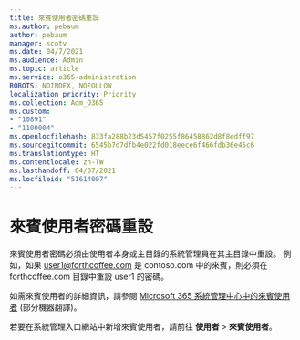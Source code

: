 ```yaml
---
title: 來賓使用者密碼重設
ms.author: pebaum
author: pebaum
manager: scotv
ms.date: 04/7/2021
ms.audience: Admin
ms.topic: article
ms.service: o365-administration
ROBOTS: NOINDEX, NOFOLLOW
localization_priority: Priority
ms.collection: Adm_O365
ms.custom:
- "10891"
- "1100004"
ms.openlocfilehash: 833fa288b23d5457f0255f86458862d8f8edff97
ms.sourcegitcommit: 6545b7d7dfb4e022fd018eece6f466fdb36e45c6
ms.translationtype: HT
ms.contentlocale: zh-TW
ms.lasthandoff: 04/07/2021
ms.locfileid: "51614007"
---
```

# <a name="guest-user-password-reset"></a>來賓使用者密碼重設

來賓使用者密碼必須由使用者本身或主目錄的系統管理員在其主目錄中重設。 例如，如果 user1@forthcoffee.com 是 contoso.com 中的來賓，則必須在 forthcoffee.com 目錄中重設 user1 的密碼。

如需來賓使用者的詳細資訊，請參閱 [Microsoft 365 系統管理中心中的來賓使用者](https://docs.microsoft.com/microsoft-365/admin/add-users/about-guest-users) (部分機器翻譯)。

若要在系統管理入口網站中新增來賓使用者，請前往 **使用者** > **來賓使用者**。